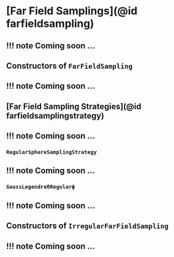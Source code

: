 # [Far Field Samplings](@id farfieldsampling)

!!! note
    Coming soon ...
---

## Constructors of `FarFieldSampling`

!!! note
    Coming soon ...
---

## [Far Field Sampling Strategies](@id farfieldsamplingstrategy)

!!! note
    Coming soon ...
---

### `RegularSphereSamplingStrategy`

!!! note
    Coming soon ...
---

### `GaussLegendreθRegularϕ`

!!! note
    Coming soon ...
---

## Constructors of `IrregularFarFieldSampling`

!!! note
    Coming soon ...
---
